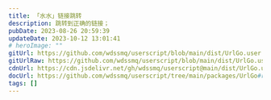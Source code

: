 ```yaml
---
title: 「水水」链接跳转
description: 跳转到正确的链接；
pubDate: 2023-08-26 20:59:39
updateDate: 2023-10-12 13:01:41
# heroImage: ""
gitUrl: https://github.com/wdssmq/userscript/blob/main/dist/UrlGo.user.js
gitUrlRaw: https://github.com/wdssmq/userscript/blob/main/dist/UrlGo.user.js?raw=true
cdnUrl: https://cdn.jsdelivr.net/gh/wdssmq/userscript@main/dist/UrlGo.user.js
docUrl: https://github.com/wdssmq/userscript/tree/main/packages/UrlGo#readme
tags: []
---
```


